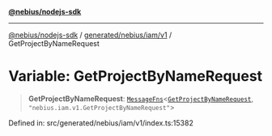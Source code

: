 [**@nebius/nodejs-sdk**](../../../../../README.md)

***

[@nebius/nodejs-sdk](../../../../../README.md) / [generated/nebius/iam/v1](../README.md) / GetProjectByNameRequest

# Variable: GetProjectByNameRequest

> **GetProjectByNameRequest**: [`MessageFns`](../../../../../runtime/protos/core/interfaces/MessageFns.md)\<[`GetProjectByNameRequest`](../interfaces/GetProjectByNameRequest.md), `"nebius.iam.v1.GetProjectByNameRequest"`\>

Defined in: src/generated/nebius/iam/v1/index.ts:15382
